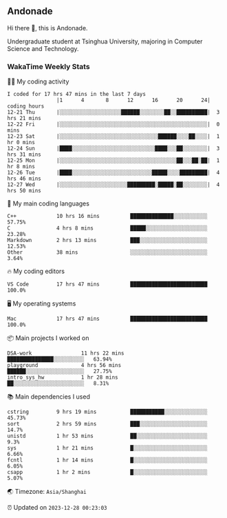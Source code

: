 ## Andonade

Hi there 👋, this is Andonade.

Undergraduate student at Tsinghua University, majoring in Computer Science and Technology.

### WakaTime Weekly Stats

🧑‍💻 My coding activity 

```text
I coded for 17 hrs 47 mins in the last 7 days
          		|1      4       8      12      16      20      24|	coding hours
12-21 Thu		|░░░░░░░░░░░░░░░░░░░░██████░░░░░░░░██░░██████████|	3 hrs 21 mins
12-22 Fri		|░░░░░░░░░░░░░░░░░░░░░░░░░░░░░░░░░░░░░░░░░░░░░░░░|	0 mins
12-23 Sat		|░░░░░░░░░░░░░░░░░░░░░░░░░░░░░░░░██████░░░░██░░░░|	1 hr 0 mins
12-24 Sun		|████░░░░░░░░░░░░░░░░░░░░░░░░░░░████░░░██░░░░░░░░|	3 hrs 31 mins
12-25 Mon		|░░░░░░░░░░░░░░░░░░░░░░░░░░░░░░░░░░░░░░██░░░██░██|	1 hr 8 mins
12-26 Tue		|████░░░░░░░░░░░░░░░░░░░░░░░░░░█████░░░░█████████|	4 hrs 46 mins
12-27 Wed		|░░░░░░░░░░░░░░░░░░░░░░█████████░█████░██░░░░░░░░|	4 hrs 50 mins
```

🌱 My main coding languages 

```text
C++            	10 hrs 16 mins      	██████████████░░░░░░░░░░░	57.75%
C              	4 hrs 8 mins        	█████░░░░░░░░░░░░░░░░░░░░	23.28%
Markdown       	2 hrs 13 mins       	███░░░░░░░░░░░░░░░░░░░░░░	12.53%
Other          	38 mins             	░░░░░░░░░░░░░░░░░░░░░░░░░	3.64%
```

🔥 My coding editors 

```text
VS Code        	17 hrs 47 mins      	█████████████████████████	100.0%
```

🖥️ My operating systems 

```text
Mac            	17 hrs 47 mins      	█████████████████████████	100.0%
```

📦 Main projects I worked on 

```text
DSA-work            	11 hrs 22 mins      	███████████████░░░░░░░░░░	63.94%
playground          	4 hrs 56 mins       	██████░░░░░░░░░░░░░░░░░░░	27.75%
intro_sys_hw        	1 hr 28 mins        	██░░░░░░░░░░░░░░░░░░░░░░░	8.31%
```

📚 Main dependencies I used 

```text
cstring        	9 hrs 19 mins       	███████████░░░░░░░░░░░░░░	45.73%
sort           	2 hrs 59 mins       	███░░░░░░░░░░░░░░░░░░░░░░	14.7%
unistd         	1 hr 53 mins        	██░░░░░░░░░░░░░░░░░░░░░░░	9.3%
sys            	1 hr 21 mins        	█░░░░░░░░░░░░░░░░░░░░░░░░	6.66%
fcntl          	1 hr 14 mins        	█░░░░░░░░░░░░░░░░░░░░░░░░	6.05%
csapp          	1 hr 2 mins         	█░░░░░░░░░░░░░░░░░░░░░░░░	5.07%
```

🌏 Timezone: `Asia/Shanghai`

⏰ Updated on `2023-12-28 00:23:03`